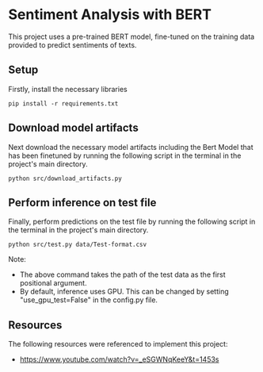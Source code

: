 # Sentiment Analysis with BERT
This project uses a pre-trained BERT model, fine-tuned on the training data provided to predict sentiments of texts.

## Setup
Firstly, install the necessary libraries
```
pip install -r requirements.txt
```

## Download model artifacts
Next download the necessary model artifacts including the Bert Model that has been finetuned by running the following script in the terminal in the project's main directory.
```
python src/download_artifacts.py
```

## Perform inference on test file
Finally, perform predictions on the test file by running the following script in the terminal in the project's main directory.
```
python src/test.py data/Test-format.csv
```
Note: 
- The above command takes the path of the test data as the first positional argument.
- By default, inference uses GPU. This can be changed by setting "use_gpu_test=False" in the config.py file.

## Resources 
The following resources were referenced to implement this project:
- https://www.youtube.com/watch?v=_eSGWNqKeeY&t=1453s